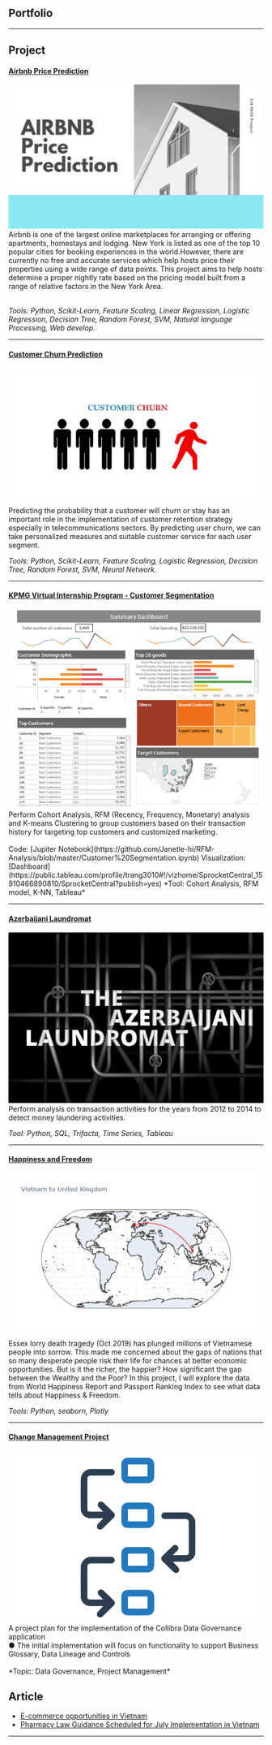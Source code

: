 ## Portfolio

---

## Project 

#### [Airbnb Price Prediction](/sample.md)
<img src="images/Airbnb Slide.png"/>
Airbnb is one of the largest online marketplaces for arranging or offering apartments, homestays and lodging. New York is listed as one of the top 10 popular cities for booking experiences in the world.However, there are currently no free and accurate services which help hosts price their properties using a wide range of data points. This project aims to help hosts determine a proper nightly rate based on the pricing model built from a range of relative factors in the New York Area.<br>
<br>

*Tools: Python, Scikit-Learn, Feature Scaling, Linear Regression, Logistic Regression, Decision Tree, Random Forest, SVM, Natural language Processing, Web develop*.


---
#### [Customer Churn Prediction](https://github.com/Janetle-hi/Customer-Churn-Prediction/blob/master/Churn%20Modeling.ipynb)
<img src="images/churn.jpg"/>
Predicting the probability that a customer will churn or stay has an important role in the implementation of customer retention strategy especially in telecommunications sectors. By predicting user churn, we can take personalized measures and suitable customer service for each user segment.

*Tools: Python, Scikit-Learn, Feature Scaling, Logistic Regression, Decision Tree, Random Forest, SVM, Neural Network*.

---
#### [KPMG Virtual Internship Program - Customer Segmentation](https://drive.google.com/file/d/1vmp2tnGIrvntwETCtVwHIu8ryMAUXRl3/view?usp=sharing)
<img src="images/KPMG.PNG"/>
Perform Cohort Analysis, RFM (Recency, Frequency, Monetary) analysis and K-means Clustering to group customers based on their transaction history for targeting top customers and customized marketing.
<br><br>
Code: [Jupiter Notebook](https://github.com/Janetle-hi/RFM-Analysis/blob/master/Customer%20Segmentation.ipynb)
Visualization: [Dashboard](https://public.tableau.com/profile/trang3010#!/vizhome/SprocketCentral_15910466890810/SprocketCentral?publish=yes)
*Tool: Cohort Analysis, RFM model, K-NN, Tableau*

---
#### [Azerbaijani Laundromat](/money.md)
<img src="images/im.jpg"/>
Perform analysis on transaction activities for the years from 2012 to 2014 to detect money laundering activities.

*Tool: Python, SQL, Trifacta, Time Series, Tableau*

---

#### [Happiness and Freedom](/happiness.md)
<img src="images/newplot.png"/>
Essex lorry death tragedy (Oct 2019) has plunged millions of Vietnamese people into sorrow. This made me concerned about the gaps of nations that so many desperate people risk their life for chances at better economic opportunities. But is it the richer, the happier? How significant the gap between the Wealthy and the Poor? In this project, I will explore the data from World Happiness Report and Passport Ranking Index to see what data tells about Happiness & Freedom.

*Tools: Python, seaborn, Plotly*

---
#### [Change Management Project](/plan.md)
<img src="images/plan.png"/>
A project plan for the implementation of the Collibra Data
Governance application <br>
● The initial implementation will focus on functionality to support Business Glossary, Data Lineage and Controls
<br>
<br>
*Topic: Data Governance, Project Management*

## Article
- [E-commerce opportunities in Vietnam](https://www.vietnam-briefing.com/news/e-commerce-logistics-emerging-opportunities-vietnam.html/)
- [Pharmacy Law Guidance Scheduled for July Implementation in Vietnam](https://www.vietnam-briefing.com/news/pharmacy-law-guidance-scheduled-july-implementation-vietnam.html/)



---
